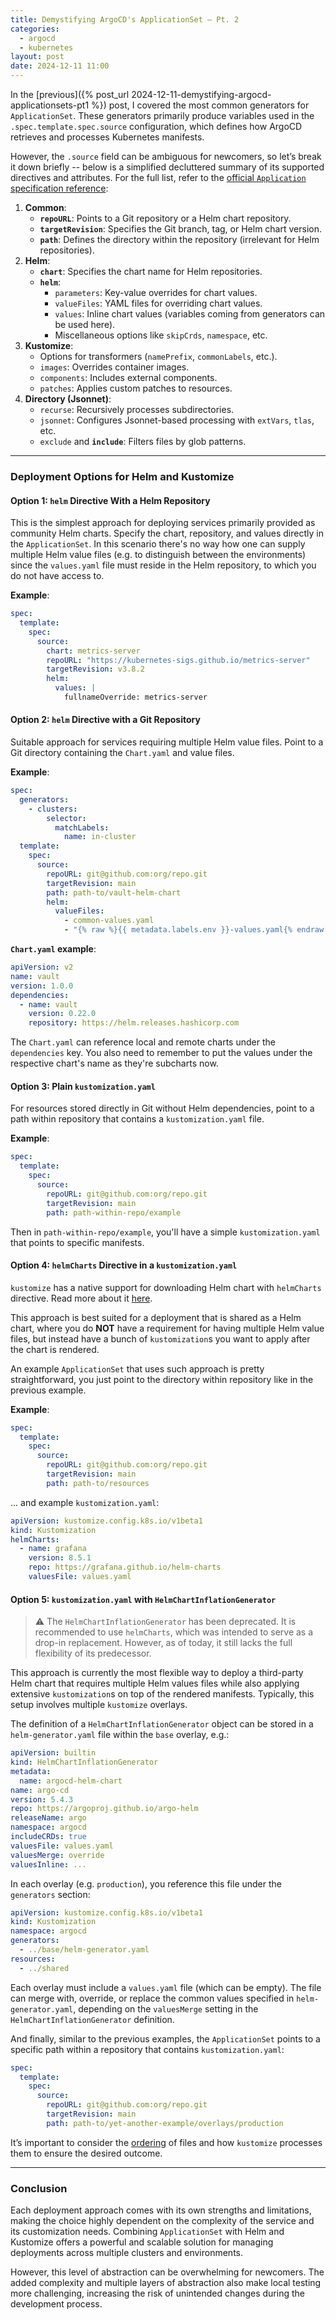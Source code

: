 ```yaml
---
title: Demystifying ArgoCD's ApplicationSet — Pt. 2
categories:
  - argocd
  - kubernetes
layout: post
date: 2024-12-11 11:00
---
```


In the [previous]({% post_url
2024-12-11-demystifying-argocd-applicationsets-pt1 %}) post, I covered the most
common generators for `ApplicationSet`. These generators primarily produce
variables used in the `.spec.template.spec.source` configuration, which defines
how ArgoCD retrieves and processes Kubernetes manifests.

However, the `.source` field can be ambiguous for newcomers, so let’s break it
down briefly -- below is a simplified decluttered summary of its supported
directives and attributes. For the full list, refer to the [official
`Application` specification
reference](https://argo-cd.readthedocs.io/en/latest/user-guide/application-specification):

1. **Common**:
   - **`repoURL`**: Points to a Git repository or a Helm chart repository.
   - **`targetRevision`**: Specifies the Git branch, tag, or Helm chart version.
   - **`path`**: Defines the directory within the repository (irrelevant for Helm repositories).
2. **Helm**:
   - **`chart`**: Specifies the chart name for Helm repositories.
   - **`helm`**:
     - `parameters`: Key-value overrides for chart values.
     - `valueFiles`: YAML files for overriding chart values.
     - `values`: Inline chart values (variables coming from generators can be used here).
     - Miscellaneous options like `skipCrds`, `namespace`, etc.
3. **Kustomize**:
   - Options for transformers (`namePrefix`, `commonLabels`, etc.).
   - `images`: Overrides container images.
   - `components`: Includes external components.
   - `patches`: Applies custom patches to resources.
4. **Directory (Jsonnet)**:
   - `recurse`: Recursively processes subdirectories.
   - `jsonnet`: Configures Jsonnet-based processing with `extVars`, `tlas`, etc.
   - `exclude` and **`include`**: Filters files by glob patterns.

---

### Deployment Options for Helm and Kustomize

#### **Option 1: `helm` Directive With a Helm Repository**

This is the simplest approach for deploying services primarily provided as
community Helm charts. Specify the chart, repository, and values directly in
the `ApplicationSet`. In this scenario there's no way how one can supply
multiple Helm value files (e.g. to distinguish between the environments) since
the `values.yaml` file must reside in the Helm repository, to which you do not
have access to.

**Example**:

```yaml
spec:
  template:
    spec:
      source:
        chart: metrics-server
        repoURL: "https://kubernetes-sigs.github.io/metrics-server"
        targetRevision: v3.8.2
        helm:
          values: |
            fullnameOverride: metrics-server
```

#### **Option 2: `helm` Directive with a Git Repository**

Suitable approach for services requiring multiple Helm value files. Point to a
Git directory containing the `Chart.yaml` and value files.

**Example**:

```yaml
spec:
  generators:
    - clusters:
        selector:
          matchLabels:
            name: in-cluster
  template:
    spec:
      source:
        repoURL: git@github.com:org/repo.git
        targetRevision: main
        path: path-to/vault-helm-chart
        helm:
          valueFiles:
            - common-values.yaml
            - "{% raw %}{{ metadata.labels.env }}-values.yaml{% endraw %}"
```

**`Chart.yaml` example**:

```yaml
apiVersion: v2
name: vault
version: 1.0.0
dependencies:
  - name: vault
    version: 0.22.0
    repository: https://helm.releases.hashicorp.com
```

The `Chart.yaml` can reference local and remote charts under the `dependencies`
key. You also need to remember to put the values under the respective chart's
name as they're subcharts now.

#### **Option 3: Plain `kustomization.yaml`**

For resources stored directly in Git without Helm dependencies, point to a path
within repository that contains a `kustomization.yaml` file.

**Example**:

```yaml
spec:
  template:
    spec:
      source:
        repoURL: git@github.com:org/repo.git
        targetRevision: main
        path: path-within-repo/example
```

Then in `path-within-repo/example`, you'll have a simple `kustomization.yaml`
that points to specific manifests.

#### **Option 4: `helmCharts` Directive in a `kustomization.yaml`**

`kustomize` has a native support for downloading Helm chart with `helmCharts`
directive. Read more about it
[here](https://cloud.google.com/kubernetes-engine/enterprise/config-sync/docs/tutorials/config-sync-helm).

This approach is best suited for a deployment that is shared as a Helm chart,
where you do **NOT** have a requirement for having multiple Helm value files,
but instead have a bunch of `kustomization`s you want to apply after the chart
is rendered.

An example `ApplicationSet` that uses such approach is pretty straightforward,
you just point to the directory within repository like in the previous example.

**Example**:

```yaml
spec:
  template:
    spec:
      source:
        repoURL: git@github.com:org/repo.git
        targetRevision: main
        path: path-to/resources
```

... and example `kustomization.yaml`:

```yaml
apiVersion: kustomize.config.k8s.io/v1beta1
kind: Kustomization
helmCharts:
  - name: grafana
    version: 8.5.1
    repo: https://grafana.github.io/helm-charts
    valuesFile: values.yaml
```

#### **Option 5: `kustomization.yaml` with `HelmChartInflationGenerator`**

> ⚠️ The `HelmChartInflationGenerator` has been deprecated. It is recommended to
> use `helmCharts`, which was intended to serve as a drop-in replacement.
> However, as of today, it still lacks the full flexibility of its predecessor.

This approach is currently the most flexible way to deploy a third-party Helm
chart that requires multiple Helm values files while also applying extensive
`kustomization`s on top of the rendered manifests. Typically, this setup
involves multiple `kustomize` overlays.

The definition of a `HelmChartInflationGenerator` object can be stored in a
`helm-generator.yaml` file within the `base` overlay, e.g.:

```yaml
apiVersion: builtin
kind: HelmChartInflationGenerator
metadata:
  name: argocd-helm-chart
name: argo-cd
version: 5.4.3
repo: https://argoproj.github.io/argo-helm
releaseName: argo
namespace: argocd
includeCRDs: true
valuesFile: values.yaml
valuesMerge: override
valuesInline: ...
```

In each overlay (e.g. `production`), you reference this file under the
`generators` section:

```yaml
apiVersion: kustomize.config.k8s.io/v1beta1
kind: Kustomization
namespace: argocd
generators:
  - ../base/helm-generator.yaml
resources:
  - ../shared
```

Each overlay must include a `values.yaml` file (which can be empty). The file
can merge with, override, or replace the common values specified in
`helm-generator.yaml`, depending on the `valuesMerge` setting in the
`HelmChartInflationGenerator` definition.

And finally, similar to the previous examples, the `ApplicationSet` points to a
specific path within a repository that contains `kustomization.yaml`:

```yaml
spec:
  template:
    spec:
      source:
        repoURL: git@github.com:org/repo.git
        targetRevision: main
        path: path-to/yet-another-example/overlays/production
```

It’s important to consider the
[ordering](https://kubectl.docs.kubernetes.io/references/kustomize/kustomization/#ordering)
of files and how `kustomize` processes them to ensure the desired outcome.

---

### Conclusion

Each deployment approach comes with its own strengths and limitations, making
the choice highly dependent on the complexity of the service and its
customization needs. Combining `ApplicationSet` with Helm and Kustomize offers
a powerful and scalable solution for managing deployments across multiple
clusters and environments.

However, this level of abstraction can be overwhelming for newcomers. The added
complexity and multiple layers of abstraction also make local testing more
challenging, increasing the risk of unintended changes during the development
process.
